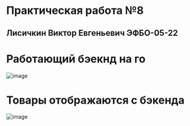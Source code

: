 #  Практическая работа №8
##  Лисичкин Виктор Евгеньевич ЭФБО-05-22

# Работающий бэекнд на го
![image](https://github.com/user-attachments/assets/fe198c1a-d95e-49f1-b881-327e55708d81)

# Товары отображаются с бэкенда
![image](https://github.com/user-attachments/assets/946c6465-2da3-4048-9f00-4c3d2ebd15a7)

